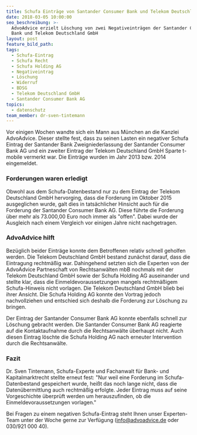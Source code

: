 ```yaml
---
title: Schufa Einträge von Santander Consumer Bank und Telekom Deutschland gelöscht
date: 2018-03-05 10:00:00
seo_beschreibung: >-
  AdvoAdvice erzielt Löschung von zwei Negativeinträgen der Santander Consumer
  Bank und Telekom Deutschland GmbH
layout: post
feature_bild_path:
tags:
  - Schufa-Eintrag
  - Schufa Recht
  - Schufa Holding AG
  - Negativeintrag
  - Löschung
  - Widerruf
  - BDSG
  - Telekom Deutschland GmbH
  - Santander Consumer Bank AG
topics:
  - datenschutz
team_member: dr-sven-tintemann
---
```


Vor einigen Wochen wandte sich ein Mann aus M&uuml;nchen an die Kanzlei AdvoAdvice. Dieser stellte fest, dass zu seinen Lasten ein negativer Schufa Eintrag der Santander Bank Zweigniederlassung der Santander Consumer Bank AG und ein zweiter Eintrag der Telekom Deutschland GmbH Sparte t-mobile vermerkt war. Die Eintr&auml;ge wurden im Jahr 2013 bzw. 2014 eingemeldet.

### Forderungen waren erledigt

Obwohl aus dem Schufa-Datenbestand nur zu dem Eintrag der Telekom Deutschland GmbH hervorging, dass die Forderung im Oktober 2015 ausgeglichen wurde, galt dies in tats&auml;chlicher Hinsicht auch f&uuml;r die Forderung der Santander Consumer Bank AG. Diese f&uuml;hrte die Forderung &uuml;ber mehr als 73.000,00 Euro noch immer als "offen". Dabei wurde der Ausgleich nach einem Vergleich vor einigen Jahre nicht nachgetragen.

### AdvoAdvice hilft

Bez&uuml;glich beider Eintr&auml;ge konnte dem Betroffenen relativ schnell geholfen werden. Die Telekom Deutschland GmbH bestand zun&auml;chst darauf, dass die Eintragung rechtm&auml;&szlig;ig war. Dahingehend setzten sich die Experten von der AdvoAdvice Partneschaft von Rechtsanw&auml;lten mbB nochmals mit der Telekom Deutschland GmbH sowie der Schufa Holding AG auseinander und stellte klar, dass die Einmeldevoraussetzungen mangels rechtm&auml;&szlig;igem Schufa-Hinweis nicht vorlagen. Die Telekom Deutschland GmbH blieb bei ihrer Ansicht. Die Schufa Holding AG konnte den Vortrag jedoch nachvollziehen und entschied sich deshalb die Forderung zur L&ouml;schung zu bringen.

Der Eintrag der Santander Consumer Bank AG konnte ebenfalls schnell zur L&ouml;schung gebracht werden. Die Santander Consumer Bank AG reagierte auf die Kontaktaufnahme durch die Rechtsanw&auml;lte &uuml;berhaupt nicht. Auch diesen Eintrag l&ouml;schte die Schufa Holding AG nach erneuter Intervention durch die Rechtsanw&auml;lte.

### Fazit

Dr. Sven Tintemann, Schufa-Experte und Fachanwalt f&uuml;r Bank- und Kapitalmarktrecht stellte erneut fest: "Nur weil eine Forderung im Schufa-Datenbestand gespeichert wurde, hei&szlig;t das noch lange nicht, dass die Daten&uuml;bermittlung auch rechtm&auml;&szlig;ig erfolgte. Jeder Eintrag muss auf seine Vorgeschichte &uuml;berpr&uuml;ft werden um herauszufinden, ob die Einmeldevoraussetzungen vorlagen."

Bei Fragen zu einem negativen Schufa-Eintrag steht Ihnen unser Experten-Team unter der Woche gerne zur Verf&uuml;gung (info@advoadvice.de oder 030/921 000 40).
